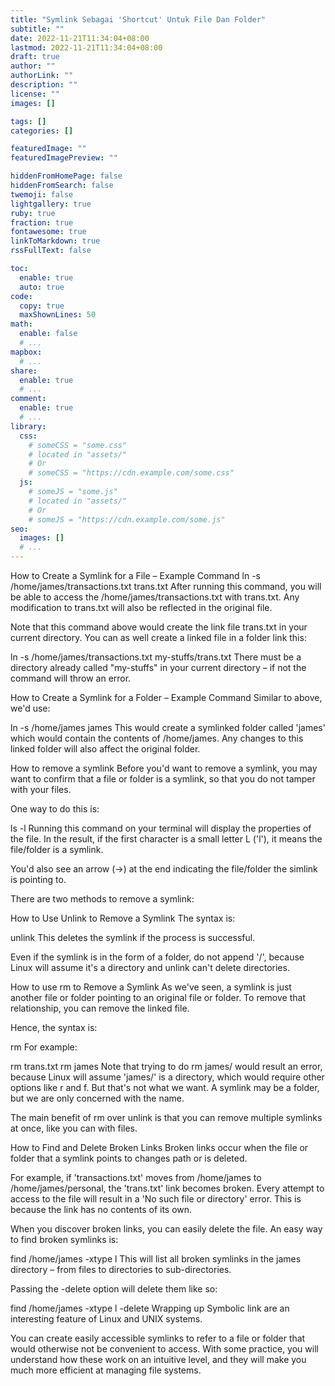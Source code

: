 ```yaml
---
title: "Symlink Sebagai 'Shortcut' Untuk File Dan Folder"
subtitle: ""
date: 2022-11-21T11:34:04+08:00
lastmod: 2022-11-21T11:34:04+08:00
draft: true
author: ""
authorLink: ""
description: ""
license: ""
images: []

tags: []
categories: []

featuredImage: ""
featuredImagePreview: ""

hiddenFromHomePage: false
hiddenFromSearch: false
twemoji: false
lightgallery: true
ruby: true
fraction: true
fontawesome: true
linkToMarkdown: true
rssFullText: false

toc:
  enable: true
  auto: true
code:
  copy: true
  maxShownLines: 50
math:
  enable: false
  # ...
mapbox:
  # ...
share:
  enable: true
  # ...
comment:
  enable: true
  # ...
library:
  css:
    # someCSS = "some.css"
    # located in "assets/"
    # Or
    # someCSS = "https://cdn.example.com/some.css"
  js:
    # someJS = "some.js"
    # located in "assets/"
    # Or
    # someJS = "https://cdn.example.com/some.js"
seo:
  images: []
  # ...
---
```

How to Create a Symlink for a File – Example Command
ln -s /home/james/transactions.txt trans.txt
After running this command, you will be able to access the /home/james/transactions.txt with
trans.txt. Any modification to trans.txt will also be reflected in the original file.

Note that this command above would create the link file trans.txt in your current directory.
You can as well create a linked file in a folder link this:

ln -s /home/james/transactions.txt my-stuffs/trans.txt
There must be a directory already called "my-stuffs" in your current directory – if not the
command will throw an error.

How to Create a Symlink for a Folder – Example Command
Similar to above, we'd use:

ln -s /home/james james
This would create a symlinked folder called 'james' which would contain the contents of
/home/james. Any changes to this linked folder will also affect the original folder.

How to remove a symlink
Before you'd want to remove a symlink, you may want to confirm that a file or folder is a
symlink, so that you do not tamper with your files.

One way to do this is:

ls -l <path-to-assumed-symlink>
Running this command on your terminal will display the properties of the file. In the
result, if the first character is a small letter L ('l'), it means the file/folder is a
symlink.

You'd also see an arrow (->) at the end indicating the file/folder the simlink is pointing
to.

There are two methods to remove a symlink:

How to Use Unlink to Remove a Symlink
The syntax is:

unlink <path-to-symlink>
This deletes the symlink if the process is successful.

Even if the symlink is in the form of a folder, do not append '/', because Linux will assume
it's a directory and unlink can't delete directories.

How to use rm to Remove a Symlink
As we've seen, a symlink is just another file or folder pointing to an original file or
folder. To remove that relationship, you can remove the linked file.

Hence, the syntax is:

rm <path-to-symlink>
For example:

rm trans.txt
rm james
Note that trying to do rm james/ would result an error, because Linux will assume 'james/'
is a directory, which would require other options like r and f. But that's not what we want.
A symlink may be a folder, but we are only concerned with the name.

The main benefit of rm over unlink is that you can remove multiple symlinks at once, like
you can with files.

How to Find and Delete Broken Links
Broken links occur when the file or folder that a symlink points to changes path or is
deleted.

For example, if 'transactions.txt' moves from /home/james to /home/james/personal, the
'trans.txt' link becomes broken. Every attempt to access to the file will result in a 'No
such file or directory' error. This is because the link has no contents of its own.

When you discover broken links, you can easily delete the file. An easy way to find broken
symlinks is:

find /home/james -xtype l
This will list all broken symlinks in the james directory – from files to directories to
sub-directories.

Passing the -delete option will delete them like so:

find /home/james -xtype l -delete
Wrapping up
Symbolic link are an interesting feature of Linux and UNIX systems.

You can create easily accessible symlinks to refer to a file or folder that would otherwise
not be convenient to access. With some practice, you will understand how these work on an
intuitive level, and they will make you much more efficient at managing file systems.
